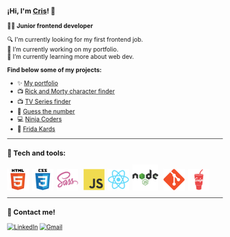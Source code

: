 ### ¡Hi, I'm [Cris](https://crisgarm.github.io/portfolio/)! 👋 

👩‍💻 **Junior frontend developer**

🔍 I'm currently looking for my first frontend job.</br>
🔭 I’m currently working on my portfolio.</br>
🌱 I’m currently learning more about web dev.

**Find below some of my projects:**

- ✨ [My portfolio](https://github.com/crisgarm/portfolio)
- 📺 [Rick and Morty character finder](https://github.com/crisgarm/rick-morty-characters-finder)
- 📺 [TV Series finder](https://github.com/crisgarm/series-finder)
- 🔮 [Guess the number](https://github.com/crisgarm/guess-the-number)
- 💻 [Ninja Coders](https://github.com/crisgarm/ninja-coders)
- 🎨 [Frida Kards](https://github.com/crisgarm/project-promo-k-module-2-team-8)

---

### 🚀 Tech and tools: 

<img  src="https://raw.githubusercontent.com/devicons/devicon/master/icons/html5/html5-original-wordmark.svg" width=50px/>&nbsp;&nbsp;<img src="https://raw.githubusercontent.com/devicons/devicon/master/icons/css3/css3-original-wordmark.svg" width=50px/>&nbsp;&nbsp;<img src="https://raw.githubusercontent.com/devicons/devicon/master/icons/sass/sass-original.svg" width=50px/> &nbsp;&nbsp;<img src="https://raw.githubusercontent.com/devicons/devicon/master/icons/javascript/javascript-original.svg" width=50px/>&nbsp;&nbsp;<img src="https://raw.githubusercontent.com/devicons/devicon/master/icons/react/react-original.svg" width=50px/>&nbsp;&nbsp;<img src="https://raw.githubusercontent.com/devicons/devicon/master/icons/nodejs/nodejs-original-wordmark.svg" width=60px/> &nbsp;&nbsp;<img src="https://raw.githubusercontent.com/devicons/devicon/master/icons/git/git-original.svg" width=50px/>&nbsp;&nbsp;<img src="https://raw.githubusercontent.com/devicons/devicon/master/icons/gulp/gulp-plain.svg" width=50px/> 

----

### 💬 Contact me!

<a href="https://www.linkedin.com/in/crisgarm/" target="_blank"><img alt="LinkedIn" src="https://img.shields.io/badge/-LinkedIn-blue?logo=linkedin&logoColor=white"></a>
<a href="mailto:crisgarm9@gmail.com" target="_blank"><img alt="Gmail" src="https://img.shields.io/badge/-Gmail-red?logo=gmail&logoColor=white"></a>
